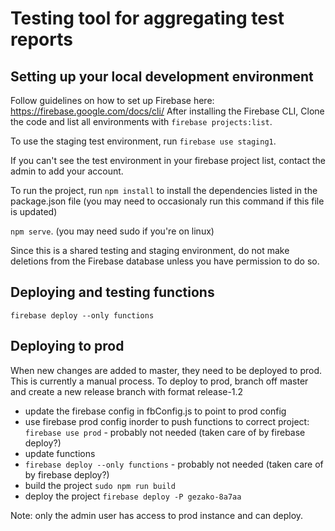 # Testing tool for aggregating test reports

## Setting up your local development environment

Follow guidelines on how to set up Firebase here: https://firebase.google.com/docs/cli/
After installing the Firebase CLI, Clone the code and list all environments with 
`firebase projects:list`.

To use the staging test environment, run 
`firebase use staging1`.

If you can't see the test environment in your firebase project list, contact the admin to add your account.

To run the project, run 
`npm install` to install the dependencies listed in the package.json file (you may need to occasionaly run this command 
if this file is updated)

`npm serve`. 
(you may need sudo if you're on linux)

Since this is a shared testing and staging environment, do not make deletions from the Firebase database unless you have permission to do so.

## Deploying and testing functions
`firebase deploy --only functions`

## Deploying to prod

When new changes are added to master, they need to be deployed to prod. This is currently a manual process. To deploy
to prod, branch off master and create a new release branch with format release-1.2 

- update the firebase config in fbConfig.js to point to prod config
- use firebase prod config inorder to push functions to correct project:
`firebase use prod` - probably not needed (taken care of by firebase deploy?)
- update functions
- `firebase deploy --only functions` - probably not needed (taken care of by firebase deploy?)
- build the project 
`sudo npm run build`
- deploy the project 
`firebase deploy -P gezako-8a7aa`

Note: only the admin user has access to
prod instance and can deploy.
